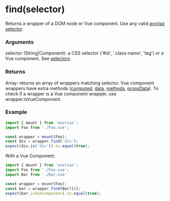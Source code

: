# find(selector)

Returns a wrapper of a DOM node or Vue component. Use any valid [avoriaz selector](/api/selectors).

### Arguments

selector (String|Component): a CSS selector ('#id', '.class-name', 'tag') or a Vue component. See [selectors](/api/selectors).

### Returns

Array: returns an array of wrappers matching selector. Vue component wrappers have extra methods ([computed](/api/mount/computed.md), [data](/api/mount/data.md), [methods](/api/mount/methods.md), [propsData](/api/mount/propsData.md)). To check if a wrapper is a Vue component wrapper, use wrapper.isVueComponent.

### Example

```js
import { mount } from 'avoriaz';
import Foo from './Foo.vue';

const wrapper = mount(Foo);
const div = wrapper.find('div');
expect(div.is('div')).to.equal(true);
```

With a Vue Component:
```js
import { mount } from 'avoriaz';
import Foo from './Foo.vue';
import Bar from './Bar.vue'

const wrapper = mount(Foo);
const bar = wrapper.find(Bar)[0];
expect(bar.isVueComponent).to.equal(true);
```